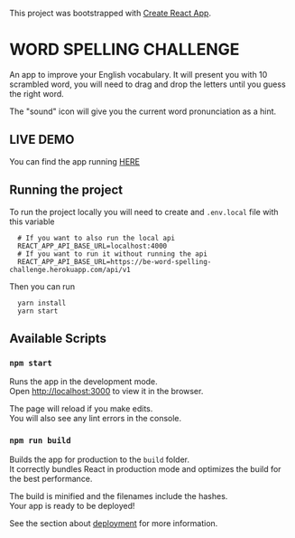 This project was bootstrapped with [Create React App](https://github.com/facebook/create-react-app).

# WORD SPELLING CHALLENGE

An app to improve your English vocabulary. It will present you with 10 scrambled
word, you will need to drag and drop the letters until you guess the right word.

The "sound" icon will give you the current word pronunciation as a hint.

## LIVE DEMO
You can find the app running [HERE](https://fe-word-spelling-challenge.herokuapp.com/)

## Running the project

To run the project locally you will need to create and `.env.local` file with
this variable

```
  # If you want to also run the local api
  REACT_APP_API_BASE_URL=localhost:4000
  # If you want to run it without running the api
  REACT_APP_API_BASE_URL=https://be-word-spelling-challenge.herokuapp.com/api/v1
```

Then you can run
```
  yarn install
  yarn start
```

## Available Scripts

### `npm start`

Runs the app in the development mode.<br>
Open [http://localhost:3000](http://localhost:3000) to view it in the browser.

The page will reload if you make edits.<br>
You will also see any lint errors in the console.

### `npm run build`

Builds the app for production to the `build` folder.<br>
It correctly bundles React in production mode and optimizes the build for the best performance.

The build is minified and the filenames include the hashes.<br>
Your app is ready to be deployed!

See the section about [deployment](https://facebook.github.io/create-react-app/docs/deployment) for more information.
